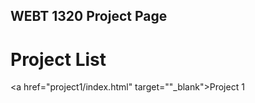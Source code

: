 ## WEBT 1320 Project Page

<h1>Project List</h1>

<a href="project1/index.html" target=""_blank">Project 1</a>

